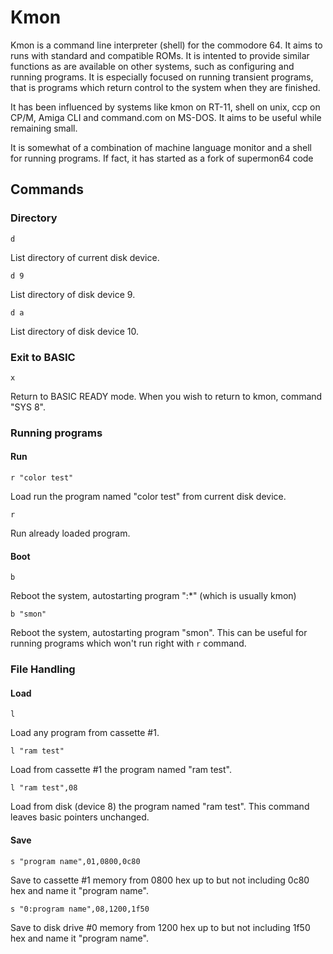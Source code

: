 # Kmon

Kmon is a command line interpreter (shell) for the commodore 64. It aims to runs with standard and compatible ROMs.
It is intented to provide similar functions as are available on other systems, such as configuring and running programs.
It is especially focused on running transient programs, that is programs which return control to the system when they are finished.

It has been influenced by systems like kmon on RT-11, shell on unix, ccp on CP/M, Amiga CLI and command.com on MS-DOS.
It aims to be useful while remaining small.

It is somewhat of a combination of machine language monitor and a shell for running programs.
If fact, it has started as a fork of supermon64 code

## Commands

### Directory

```
d
```

List directory of current disk device.

```
d 9
```

List directory of disk device 9.

```
d a
```

List directory of disk device 10.


### Exit to BASIC

```
x
```

Return to BASIC READY mode. When you wish to return to kmon,
command "SYS 8".  

### Running programs

#### Run

```
r "color test"
```

Load run the program named "color test" from current disk device.

```
r
```
Run already loaded program.

#### Boot

```
b 
```

Reboot the system, autostarting program ":*" (which is usually kmon)

```
b "smon"
```
     
Reboot the system, autostarting program "smon". 
This can be useful for running programs which won't run right with `r` command.


### File Handling

#### Load 

```
l
```
Load any program from cassette #1.

```
l "ram test"
```

Load from cassette #1 the program named "ram test".

```
l "ram test",08
```

Load from disk (device 8) the program named  "ram test". This
command leaves basic pointers unchanged.

#### Save

```
s "program name",01,0800,0c80
```

Save to cassette #1 memory from 0800 hex up to but not including
0c80 hex and name it "program name".

```
s "0:program name",08,1200,1f50
```
     
Save to disk drive #0 memory from 1200 hex up to but not including
1f50 hex and name it "program name".

##
